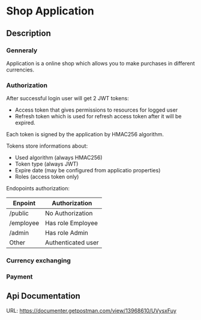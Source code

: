 # Shop Application

## Description

### Genneraly

Application is a online shop which allows you to make purchases in different currencies.

### Authorization

After successful login user will get 2 JWT tokens:
 - Access token that gives permissions to resources for logged user
 - Refresh token which is used for refresh access token after it will be expired.

Each token is signed by the application by HMAC256 algorithm.

Tokens store informations about:
- Used algorithm (always HMAC256)
- Token type (always JWT)
- Expire date (may be configured from applicatio properties)
- Roles (access token only)

Endopoints authorization:

Enpoint | Authorization
--- | --- 
/public | No Authorization
/employee | Has role Employee
/admin | Has role Admin
Other | Authenticated user


### Currency exchanging

### Payment

## Api Documentation
 URL: https://documenter.getpostman.com/view/13968610/UVysxFuy
